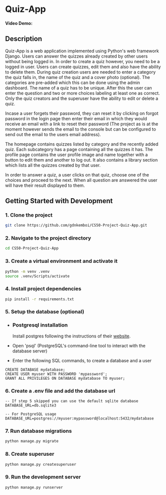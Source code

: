 # Quiz-App
#### Video Demo: <URL HERE>

## Description

Quiz-App is a web application implemented using Python's web framework Django. Users can answer the quizzes already created by other users without being logged in. In order to create a quiz however, you need to be a logged in user. Users can create quizzes, edit them and also have the ability to delete them. During quiz creation users are needed to enter a category the quiz falls in, the name of the quiz and a cover photo (optional). The categories are pre-added which this can be done using the admin dashboard. The name of a quiz has to be unique. After this the user can enter the question and two or more choices labeling at least one as correct. Only the quiz creators and the superuser have the ability to edit or delete a quiz.

Incase a user forgets their password, they can reset it by clicking on forgot password in the login page then enter their email in which they would receive an email with a link to reset their password (The project as is at the moment however sends the email to the console but can be configured to send out the email to the users email address).

The homepage contains quizzes listed by category and the recently added quiz. Each subcategory has a page containing all the quizzes it has. The profile page contains the user profile image and name together with a button to edit them and another to log out. It also contains a library section which lists all the quizzes created by that user.

In order to answer a quiz, a user clicks on that quiz, choose one of the choices and proceed to the next. When all question are answered the user will have their result displayed to them.

## Getting Started with Development

### 1. Clone the project
```bash
git clone https://github.com/gdnkemboi/CS50-Project-Quiz-App.git
```

### 2. Navigate to the project directory
```bash
cd CS50-Project-Quiz-App
```

### 3. Create a virtual environment and activate it
```bash
python -m venv .venv
source .venv/Scripts/activate
```
### 4. Install project dependencies
```bash
pip install -r requirements.txt
```

### 5. Setup the database (optional)
- ### Postgresql installation
    Install postgres following the instructions of their [website](https://www.postgresql.org/download/).

- Open 'psql' (PostgreSQL's command-line tool to interact with the database server)
- Enter the following SQL commands, to create a database and a user
```
CREATE DATABASE mydatabase;
CREATE USER myuser WITH PASSWORD 'mypassword';
GRANT ALL PRIVILEGES ON DATABASE mydatabase TO myuser;
```
### 6. Create a .env file and add the database url
```
-- If step 5 skipped you can use the default sqlite database
DATABASE_URL=db.sqlite3

-- For PostgreSQL usage
DATABASE_URL=postgres://myuser:mypassword@localhost:5432/mydatabase
```
### 7. Run database migrations
```bash
python manage.py migrate
```

### 8. Create superuser
```bash
python manage.py createsuperuser
```

### 9. Run the development server
```bash
python manage.py runserver
```